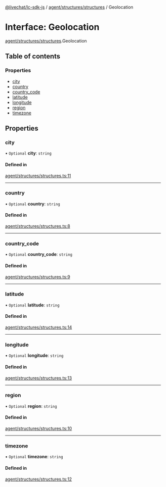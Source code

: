 [@livechat/lc-sdk-js](../README.md) / [agent/structures/structures](../modules/agent_structures_structures.md) / Geolocation

# Interface: Geolocation

[agent/structures/structures](../modules/agent_structures_structures.md).Geolocation

## Table of contents

### Properties

- [city](agent_structures_structures.Geolocation.md#city)
- [country](agent_structures_structures.Geolocation.md#country)
- [country\_code](agent_structures_structures.Geolocation.md#country_code)
- [latitude](agent_structures_structures.Geolocation.md#latitude)
- [longitude](agent_structures_structures.Geolocation.md#longitude)
- [region](agent_structures_structures.Geolocation.md#region)
- [timezone](agent_structures_structures.Geolocation.md#timezone)

## Properties

### city

• `Optional` **city**: `string`

#### Defined in

[agent/structures/structures.ts:11](https://github.com/livechat/lc-sdk-js/blob/c7b3817/src/agent/structures/structures.ts#L11)

___

### country

• `Optional` **country**: `string`

#### Defined in

[agent/structures/structures.ts:8](https://github.com/livechat/lc-sdk-js/blob/c7b3817/src/agent/structures/structures.ts#L8)

___

### country\_code

• `Optional` **country\_code**: `string`

#### Defined in

[agent/structures/structures.ts:9](https://github.com/livechat/lc-sdk-js/blob/c7b3817/src/agent/structures/structures.ts#L9)

___

### latitude

• `Optional` **latitude**: `string`

#### Defined in

[agent/structures/structures.ts:14](https://github.com/livechat/lc-sdk-js/blob/c7b3817/src/agent/structures/structures.ts#L14)

___

### longitude

• `Optional` **longitude**: `string`

#### Defined in

[agent/structures/structures.ts:13](https://github.com/livechat/lc-sdk-js/blob/c7b3817/src/agent/structures/structures.ts#L13)

___

### region

• `Optional` **region**: `string`

#### Defined in

[agent/structures/structures.ts:10](https://github.com/livechat/lc-sdk-js/blob/c7b3817/src/agent/structures/structures.ts#L10)

___

### timezone

• `Optional` **timezone**: `string`

#### Defined in

[agent/structures/structures.ts:12](https://github.com/livechat/lc-sdk-js/blob/c7b3817/src/agent/structures/structures.ts#L12)
